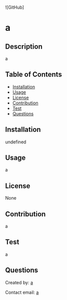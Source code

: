 
  ![GitHub]
  # a
  ## Description
  a
  ## Table of Contents
  * [Installation](#installation)
  * [Usage](#usage)    
  * [License](#license)  
  * [Contribution](#contribution)
  * [Test](#test)
  * [Questions](#questions)
  
  ## Installation
  undefined
  ## Usage
  a
  ## License
  None 
  ## Contribution
  a
  ## Test
  a
  ## Questions
  Created by: [a](a)
  
  Contact email: [a](a)
